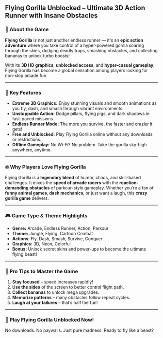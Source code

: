 ## **Flying Gorilla Unblocked – Ultimate 3D Action Runner with Insane Obstacles**

### 🦍 **About the Game**

**Flying Gorilla** is not just another endless runner — it's an **epic action adventure** where you take control of a hyper-powered gorilla soaring through the skies, dodging deadly traps, smashing obstacles, and collecting bananas to unlock turbo boosts!

With its **3D HD graphics**, **unblocked access**, and **hyper-casual gameplay**, Flying Gorilla has become a global sensation among players looking for non-stop arcade fun.

---

### 🚀 **Key Features**

* **Extreme 3D Graphics:** Enjoy stunning visuals and smooth animations as you fly, dash, and smash through vibrant environments.
* **Unstoppable Action:** Dodge pillars, flying pigs, and dark shadows in fast-paced missions.
* **Endless Runner Mode:** The more you survive, the faster and crazier it gets!
* **Free and Unblocked:** Play Flying Gorilla online without any downloads or restrictions.
* **Offline Gameplay:** No Wi-Fi? No problem. Take the gorilla sky-high anywhere, anytime.

---

### 🔥 **Why Players Love Flying Gorilla**

Flying Gorilla is a **legendary blend** of humor, chaos, and skill-based challenges. It mixes the **speed of arcade racers** with the **reaction-demanding obstacles** of parkour-style gameplay. Whether you're a fan of **funny animal games**, **dash mechanics**, or just want a laugh, this **crazy gorilla game** delivers.

---

### 🎮 **Game Type & Theme Highlights**

* **Genre:** Arcade, Endless Runner, Action, Parkour
* **Theme:** Jungle, Flying, Cartoon Combat
* **Actions:** Fly, Dash, Smash, Survive, Conquer
* **Graphics:** 3D, Neon, Colorful
* **Bonus:** Unlock secret skins and power-ups to become the ultimate flying beast!

---

### 🧠 **Pro Tips to Master the Game**

1. **Stay focused** – speed increases rapidly!
2. **Use the sides** of the screen to better control flight path.
3. **Collect bananas** to unlock mega upgrades.
4. **Memorize patterns** – many obstacles follow repeat cycles.
5. **Laugh at your failures** – that’s half the fun!

---

### 🔗 **Play Flying Gorilla Unblocked Now!**

No downloads. No paywalls. Just pure madness.
Ready to fly like a beast?

